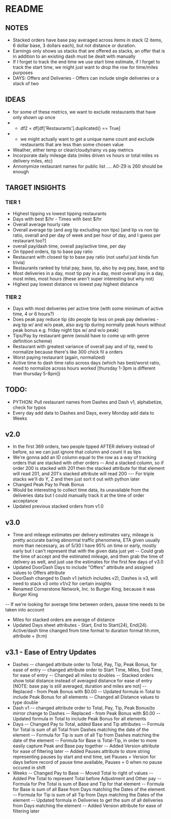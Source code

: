 # README

## NOTES
- Stacked orders have base pay averaged across items in stack (2 items, 6 dollar base, 3 dollars each), but not distance or duration.
- Earnings only shows us stacks that are offered as stacks, an offer that is in addition to an existing dash must be dealt with manually
- If I forget to track the end time we use start time estimate, if I forget to track the start time, we might just want to drop the row for time/miles purposes
- DAYS: Offers and Deliveries - Offers can include single deliveries or a stack of two

## IDEAS
- for some of these metrics, we want to exclude restaurants that have only shown up once
- - df2 = df[df['Restaurants'].duplicated() == True] 
- - we might actually want to get a unique name count and exclude restaurants that are less than some chosen value
- Weather, either temp or clear/cloudy/rainy vs pay metrics
- Incorporate daily mileage data (miles driven vs hours or total miles vs delivery miles, etc)
- Annonymize restaurant names for public list .... A0-Z9 is 260 should be enough

## TARGET INSIGHTS
### TIER 1
- Highest tipping vs lowest tipping restaurants
- Days with best $/hr - Times with best $/hr
- Overall average hourly rate
- Overall average tip (and avg tip excluding non tips) [and tip vs non tip ratio, overall and per day of week and per hour of day, and I guess per restaurant too?]
- overall pay/dash time, overall pay/active time, per day
- On tipped orders, tip to base pay ratio
- Restaurant with closest tip to base pay ratio (not useful just kinda fun trivia)
- Restaurants ranked by total pay, base, tip, also by avg pay, base, and tip
- Most deliveries in a day, most tip pay in a day, most overall pay in a day, most miles, most hours (these aren't super interesting but why not)
- Highest pay lowest distance vs lowest pay highest distance
### TIER 2
- Days with most deliveries per active time (with some minimum of active time, 4 or 6 hours?)
- Does peak pay reduce tip (do people tip less on peak pay deliveries - avg tip w/ and w/o peak, also avg tip during normally peak hours without peak bonus e.g. friday night tips w/ and w/o peak)
- Tips/Pay by restaurant genre (would have to come up with genre definition scheme)
- Restaurant with greatest variance of overall pay and of tip, need to normalize because there's like 300 chick fil a orders
- Worst paying restaurant (again, normalized)
- Active time to dash time ratio across days (which has best/worst ratio, need to normalize across hours worked [thursday 1-3pm is different than thursday 5-8pm])

## TODO:
- PYTHON: Pull restaurant names from Dashes and Dash v1, alphabetize, check for typos
- Every day add data to Dashes and Days, every Monday add data to Weeks




## v2.0
- In the first 369 orders, two people tipped AFTER delivery instead of before, so we can just ignore that column and count it as tips
- We're gonna add an ID column equal to the row as a way of tracking orders that are stacked with other orders
-- And a stacked column, so if order 200 is stacked with 201 then the stacked attribute for that element will read 201, and 201's stacked attribute will read 200
--- For triple stacks we'll do Y, Z and then just sort it out with python later
- Changed Peak Pay to Peak Bonus
- Would be interesting to collect time data, its unavailable from the deliveries data but I could manually track it at the time of order acceptance
- Updated previous stacked orders from v1.0

## v3.0
- Time and mileage estimates per delivery estimates vary, mileage is pretty accurate baring abnormal traffic phenomena, ETA given usually more than necessary, as of 5/30 I have 95% on time or early, mostly early but I can't represent that with the given data just yet
-- Could grab the time of accept and the estimated mileage, and then grab the time of delivery as well, and just use the estimates for the first few days of v3.0
- Updated DoorDash Days to include "Offers" attribute and assigned values to Offers attribute
- DoorDash changed to Dash v1 (which includes v2), Dashes is v3, will need to stack v3 onto v1/v2 for certain insights
- Renamed Cornerstone Network, Inc. to Burger King, because it was Burger King

-- If we're looking for average time between orders, pause time needs to be taken into account
- Miles for stacked orders are average of distance
- Updated Days sheet attributes - Start, End to Start(24), End(24). Active/dash time changed from time format to duration format hh:mm, attribute + (h:m)

## v3.1 - Ease of Entry Updates
- Dashes
-- changed attribute order to Total, Pay, Tip, Peak Bonus, for ease of entry
-- changed attribute order to Start Time, Miles, End Time, for ease of entry
-- Changed all miles to doubles
-- Stacked orders show total distance instead of averaged distance for ease of entry [NOTE: base pay is still averaged, duration and miles are not]
-- Replaced - from Peak Bonus with $0.00
-- Updated formula in Total to include Peak Bonus for all elements 
-- Changed all Distance values to type double
- Dash v1
-- changed attribute order to Total, Pay, Tip, Peak Bonus(to mirror change to Dashes
-- Replaced - from Peak Bonus with $0.00
-- Updated formula in Total to include Peak Bonus for all elements
- Days
-- Changed Pay to Total, added Base and Tip attributes
-- Formula for Total is sum of all Total from Dashes matching the date of the element 
-- Formula for Tip is sum of all Tip from Dashes matching the date of the element
-- Formula for Base is Total-Tip, in order to more easily capture Peak and Base pay together
-- Added Version attribute for ease of filtering later
-- Added Pauses attribute to store string representing pauses by start and end time, set Pauses = Version for days before record of pause time available, Pauses = 0 when no pause occured in shift
- Weeks
-- Changed Pay to Base
-- Moved Total to right of values
-- Added Pre Total to represent Total before Adjustment and Other pay
-- Formula for Pre Total is sum of Base and Tip for that element
-- Formula for Base is sum of all Base from Days matching the Dates of the element
-- Formula for Tip is sum of all Tip from Days matching the Dates of the element
-- Updated formula in Deliveries to get the sum of all deliveries from Days matching the element
-- Added Version attribute for ease of filtering later



